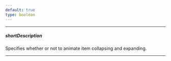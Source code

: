 ```yaml
---
default: true
type: boolean
---
```

---
##### shortDescription
Specifies whether or not to animate item collapsing and expanding.

---
